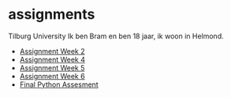 # assignments
Tilburg University
Ik ben Bram en ben 18 jaar, ik woon in Helmond.

- [Assignment Week 2](https://github.com/bramprinsen/assignments/blob/master/Assignment_week_2-2.ipynb)
- [Assignment Week 4](https://github.com/bramprinsen/assignments/blob/master/Assignment_week_4.ipynb)
- [Assignment Week 5](https://github.com/bramprinsen/assignments/blob/master/Assignment_week_5.ipynb)
- [Assignment Week 6](https://github.com/bramprinsen/assignments/blob/master/assignment4.ipynb)
- [Final Python Assesment](https://github.com/bramprinsen/assignments/blob/master/Final_Assignment_Python_1_students.ipynb)
